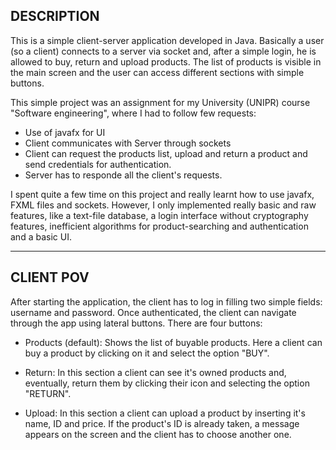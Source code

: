 ## DESCRIPTION
This is a simple client-server application developed in Java. Basically a user (so a client) connects to a server via socket and, after a simple login,
he is allowed to buy, return and upload products. The list of products is visible in the main screen and the user can access different sections with simple buttons.

This simple project was an assignment for my University (UNIPR) course "Software engineering", where I had to follow
few requests:
- Use of javafx for UI
- Client communicates with Server through sockets
- Client can request the products list, upload and return a product and send credentials for authentication.
- Server has to responde all the client's requests.

I spent quite a few time on this project and really learnt how to use javafx, FXML files and sockets. 
However, I only implemented really basic and raw features, like a text-file database, a login interface without cryptography features, inefficient algorithms for product-searching and authentication and a basic UI. 

---

## CLIENT POV
After starting the application, the client has to log in filling two simple fields: username and password. 
Once authenticated, the client can navigate through the app using lateral buttons. There are four buttons: 
  - Products (default):
    Shows the list of buyable products. Here a client can buy a product by clicking
    on it and select the option "BUY".

  - Return:
    In this section a client can see it's owned products and, eventually, return        them by clicking their icon and selecting the option "RETURN".

  - Upload:
    In this section a client can upload a product by inserting it's name, ID and        price. If the product's ID is already taken, a message appears on the screen 
    and the client has to choose another one. 

